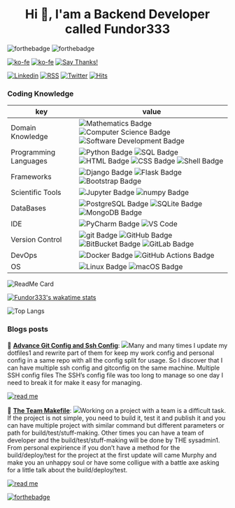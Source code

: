 <h1 align="center">Hi 👋, I'am a Backend Developer called Fundor333</h1>


![forthebadge](https://forthebadge.com/images/badges/you-didnt-ask-for-this.svg)
![forthebadge](https://forthebadge.com/images/badges/powered-by-electricity.svg)

[![ko-fe](https://img.shields.io/badge/Ko--fi-donate-F16061?logo=Ko-fi&style=for-the-badge)](https://ko-fi.com/fundor333)
[![ko-fe](https://img.shields.io/badge/Buy%20me%20a%20coffe-donate-FFDD00?logo=Buy-me-a-Coffee&style=for-the-badge)](https://www.buymeacoffee.com/fundor333)
[![Say Thanks!](https://img.shields.io/badge/Say%20Thanks-thank-1EAEDB.svg?style=for-the-badge)](https://saythanks.io/to/github@fundor333.com)

[![Linkedin](https://img.shields.io/badge/LinkedIn-connect-0077B5?style=for-the-badge&logo=linkedin)](https://www.linkedin.com/in/%F0%9F%90%8D-matteo-scarpa-78969263/
)
[![RSS](https://img.shields.io/badge/RSS-read-FFA500?logo=rss&style=for-the-badge)](https:fundor333.com/index.xml)
[![Twitter](https://img.shields.io/badge/Twitter-follow-1DA1F2?logo=twitter&style=for-the-badge)](https://twitter.com/fundor333)
[![Hits](https://hits.seeyoufarm.com/api/count/incr/badge.svg?url=https%3A%2F%2Fgithub.com%2Ffundor333%2Fhit-counter&count_bg=%2379C83D&title_bg=%23555555&icon=&icon_color=%23E7E7E7&title=hits&edge_flat=true)](https://hits.seeyoufarm.com)


### Coding Knowledge

key                      |value
-------------------------|-------------------------------------------------------------------
Domain Knowledge         | ![Mathematics Badge](https://img.shields.io/badge/-Mathematics-f73e3e?style=for-the-badge&logo=mathworks&logoColor=white&color=f73e3e) ![Computer Science Badge](https://img.shields.io/badge/-Computer%20Science-7b18a2?style=for-the-badge&logo=smartthings&logoColor=white&color=7b18a2) ![Software Development Badge](https://img.shields.io/badge/-Software%20Development-fbc157?style=for-the-badge&logo=webpack&logoColor=000&color=fbc157)
Programming Languages    | ![Python Badge](https://img.shields.io/badge/-Python-3776AB?style=for-the-badge&logo=Python&logoColor=white&color=3776AB) ![SQL Badge](https://img.shields.io/badge/-SQL-609540?style=for-the-badge&logo=elastic%20stack&logoColor=white&color=609540) ![HTML Badge](https://img.shields.io/badge/-HTML-E34F26?style=for-the-badge&logo=HTML5&logoColor=white&color=E34F26) ![CSS Badge](https://img.shields.io/badge/-CSS-1572B6?style=for-the-badge&logo=CSS3&logoColor=white&color=1572B6) ![Shell Badge](https://img.shields.io/badge/-Shell-4EAA25?style=for-the-badge&logo=gnu%20bash&logoColor=white&color=4EAA25)
Frameworks               | ![Django Badge](https://img.shields.io/badge/-Django-092E20?style=for-the-badge&logo=Django&logoColor=white&color=092E20) ![Flask Badge](https://img.shields.io/badge/-Flask-000000?style=for-the-badge&logo=Flask&logoColor=white&color=000000)  ![Bootstrap Badge](https://img.shields.io/badge/-Bootstrap-7952B3?style=for-the-badge&logo=Bootstrap&logoColor=white&color=7952B3)
Scientific Tools         | ![Jupyter Badge](https://img.shields.io/badge/-Jupyter-F37626?style=for-the-badge&logo=Jupyter&logoColor=white&color=F37626) ![numpy Badge](https://img.shields.io/badge/-numpy-013243?style=for-the-badge&logo=numpy&logoColor=white&color=013243)
DataBases                | ![PostgreSQL Badge](https://img.shields.io/badge/-PostgreSQL-336791?style=for-the-badge&logo=PostgreSQL&logoColor=white&color=336791) ![SQLite Badge](https://img.shields.io/badge/-SQLite-003B57?style=for-the-badge&logo=SQLite&logoColor=white&color=003B57) ![MongoDB Badge](https://img.shields.io/badge/-MongoDB-47A248?style=for-the-badge&logo=MongoDB&logoColor=white&color=47A248) 
IDE               | ![PyCharm Badge](https://img.shields.io/badge/-PyCharm-000?style=for-the-badge&logo=PyCharm&logoColor=white&color=000)  ![VS Code](https://img.shields.io/badge/visualstudiocode-blue.svg?logo=visual-studio-code&style=for-the-badge)
Version Control          | ![git Badge](https://img.shields.io/badge/-git-F05032?style=for-the-badge&logo=git&logoColor=white&color=F05032) ![GitHub Badge](https://img.shields.io/badge/-GitHub-181717?style=for-the-badge&logo=GitHub&logoColor=white&color=181717) ![BitBucket Badge](https://img.shields.io/badge/-BitBucket-0052CC?style=for-the-badge&logo=BitBucket&logoColor=white&color=0052CC) ![GitLab Badge](https://img.shields.io/badge/-GitLab-F05032?style=for-the-badge&logo=GitLab&logoColor=white&color=FCA121)
DevOps                   | ![Docker Badge](https://img.shields.io/badge/-Docker-2496ED?style=for-the-badge&logo=Docker&logoColor=white&color=2496ED) ![GitHub Actions Badge](https://img.shields.io/badge/-GitHub%20Actions-2088FF?style=for-the-badge&logo=GitHub%20Actions&logoColor=white&color=2088FF) 
OS                       | ![Linux Badge](https://img.shields.io/badge/-Linux-FCC624?style=for-the-badge&logo=Linux&logoColor=000&color=FCC624) ![macOS Badge](https://img.shields.io/badge/-macOS-000?style=for-the-badge&logo=Apple&logoColor=white&color=000)



![ReadMe Card](https://github-readme-stats.vercel.app/api?username=fundor333&show_icons=true&theme=nord&count_private=true)

[![Fundor333's wakatime stats](https://github-readme-stats.vercel.app/api/wakatime?username=Fundor333&theme=nord&count_private=true)](https://github.com/fundor333/github-readme-stats)

![Top Langs](https://github-readme-stats.vercel.app/api/top-langs/?username=fundor333&theme=nord&count_private=true)

<!-- ![Trophy](https://github-profile-trophy.vercel.app/?username=fundor333&no-frame=true&theme=darkhub&no-bg=true) -->

### Blogs posts
<!-- BLOG-POST-LIST:START -->
 🧋 [**Advance Git Config and Ssh Config**](https://fundor333.com/post/2021/advance-git-config-and-ssh-config/): <img src="https://fundor333.com/post/2021/advance-git-config-and-ssh-config/Advance-git-config-and-ssh-config.jpg"/>Many and many times I update my dotfiles1 and rewrite part of them for keep my work config and personal config in a same repo with all the config split for usage.
So I discover that I can have multiple ssh config and gitconfig on the same machine.
Multiple SSH config files The SSH&rsquo;s config file was too long to manage so one day I need to break it for make it easy for managing. 
 
 [![read me](https://img.shields.io/badge/READ%20MORE-blue?style=for-the-badge)](https://fundor333.com/post/2021/advance-git-config-and-ssh-config/) 

 🍵 [**The Team Makefile**](https://fundor333.com/post/2021/the-team-makefile/): <img src="https://fundor333.com/post/2021/the-team-makefile/The-team-makefile.jpg"/>Working on a project with a team is a difficult task. If the project is not simple, you need to build it, test it and publish it and you can have multiple project with similar command but different parameters or path for build/test/stuff-making. Other times you can have a team of developer and the build/test/stuff-making will be done by THE sysadmin1.
From personal expirience if you don&rsquo;t have a method for the build/deploy/test for the project at the first update will came Murphy and make you an unhappy soul or have some colligue with a battle axe asking for a little talk about the build/deploy/test. 
 
 [![read me](https://img.shields.io/badge/READ%20MORE-blue?style=for-the-badge)](https://fundor333.com/post/2021/the-team-makefile/) 
<!-- BLOG-POST-LIST:END -->

[![forthebadge](https://forthebadge.com/images/badges/check-it-out.svg)](https://fundor333.com)
